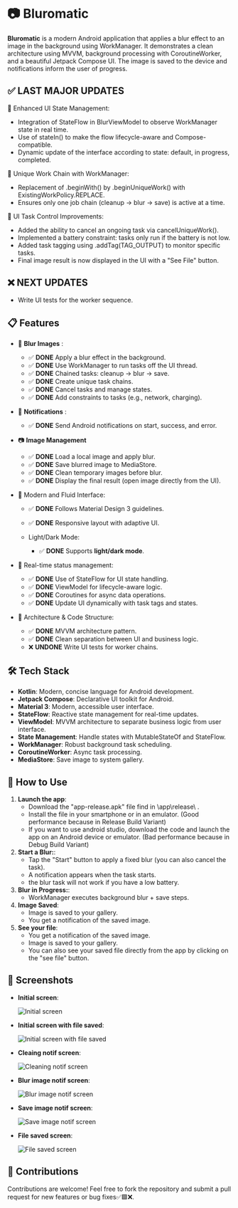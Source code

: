# 📷 **Bluromatic**

**Bluromatic** is a modern Android application that applies a blur effect to an image in the background using WorkManager. It demonstrates a clean architecture using MVVM, background processing with CoroutineWorker, and a beautiful Jetpack Compose UI. The image is saved to the device and notifications inform the user of progress.

## ✅ **LAST MAJOR UPDATES**

🔄 Enhanced UI State Management:
   - Integration of StateFlow in BlurViewModel to observe WorkManager state in real time.
   - Use of stateIn() to make the flow lifecycle-aware and Compose-compatible.
   -  Dynamic update of the interface according to state: default, in progress, completed.

🔗 Unique Work Chain with WorkManager:
   - Replacement of .beginWith() by .beginUniqueWork() with ExistingWorkPolicy.REPLACE.
   - Ensures only one job chain (cleanup → blur → save) is active at a time.

🧪 UI Task Control Improvements:
   - Added the ability to cancel an ongoing task via cancelUniqueWork().
   - Implemented a battery constraint: tasks only run if the battery is not low.
   - Added task tagging using .addTag(TAG_OUTPUT) to monitor specific tasks.
   - Final image result is now displayed in the UI with a "See File" button.

## ❌ **NEXT UPDATES**

   - Write UI tests for the worker sequence.

## 📋 **Features**

   - 🔮 **Blur Images** :

      - ✅ **DONE** Apply a blur effect in the background.
      - ✅ **DONE** Use WorkManager to run tasks off the UI thread.
      - ✅ **DONE** Chained tasks: cleanup -> blur -> save.
      - ✅ **DONE** Create unique task chains.
      - ✅ **DONE** Cancel tasks and manage states.
      - ✅ **DONE** Add constraints to tasks (e.g., network, charging).
   
   - 🎉 **Notifications** :

      - ✅ **DONE** Send Android notifications on start, success, and error.

   - 📷 **Image Management**

      - ✅ **DONE** Load a local image and apply blur.
      - ✅ **DONE** Save blurred image to MediaStore.
      - ✅ **DONE** Clean temporary images before blur.
      - ✅ **DONE** Display the final result (open image directly from the UI).

   - 🎨 Modern and Fluid Interface:

      - ✅ **DONE** Follows Material Design 3 guidelines.
      - ✅ **DONE** Responsive layout with adaptive UI.

      - Light/Dark Mode:
         - ✅ **DONE** Supports **light/dark mode**.

   - 🔄 Real-time status management:

      - ✅ **DONE** Use of StateFlow for UI state handling.
      - ✅ **DONE** ViewModel for lifecycle-aware logic.
      - ✅ **DONE** Coroutines for async data operations.
      - ✅ **DONE** Update UI dynamically with task tags and states.

   - 🧠 Architecture & Code Structure:

      - ✅ **DONE** MVVM architecture pattern.
      - ✅ **DONE** Clean separation between UI and business logic.
      - ❌ **UNDONE** Write UI tests for worker chains.

## 🛠️ **Tech Stack**

   - **Kotlin**: Modern, concise language for Android development.
   - **Jetpack Compose**: Declarative UI toolkit for Android.
   - **Material 3**: Modern, accessible user interface.
   - **StateFlow**: Reactive state management for real-time updates.
   - **ViewModel**: MVVM architecture to separate business logic from user interface.
   - **State Management**: Handle states with MutableStateOf and StateFlow.
   - **WorkManager**: Robust background task scheduling.
   - **CoroutineWorker**: Async task processing.
   - **MediaStore**: Save image to system gallery.
   
## 🚀 **How to Use**
1. **Launch the app**:
   - Download the "app-release.apk" file find in \app\release\ .
   - Install the file in your smartphone or in an emulator. (Good performance because in Release Build Variant)
   - If you want to use android studio, download the code and launch the app on an Android device or emulator. (Bad performance because in Debug Build Variant)
2. **Start a Blur:**:
   - Tap the "Start" button to apply a fixed blur (you can also cancel the task).
   - A notification appears when the task starts.
   - the blur task will not work if you have a low battery.
3. **Blur in Progress:**:
   - WorkManager executes background blur + save steps.
4. **Image Saved**:
   - Image is saved to your gallery.
   - You get a notification of the saved image.
5. **See your file**:
   - You get a notification of the saved image.
   - Image is saved to your gallery.
   - You can also see your saved file directly from the app by clicking on the "see file" button.

## 📸 **Screenshots**

- **Initial screen**:

   ![Initial screen](screenshots/initial_screen.png)

- **Initial screen with file saved**:

   ![Initial screen with file saved](screenshots/initial_screen_with_file_saved.png)

- **Cleaing notif screen**:

   ![Cleaning notif screen](screenshots/cleaning_notif_screen.png)

- **Blur image notif screen**:

   ![Blur image notif screen](screenshots/blur_image_notif_screen.png)

- **Save image notif screen**:

   ![Save image notif screen](screenshots/save_image_notif_screen.png)

- **File saved screen**:

   ![File saved screen](screenshots/file_saved_screen.png)



## 🤝 **Contributions**
Contributions are welcome! Feel free to fork the repository and submit a pull request for new features or bug fixes✅🟩❌.